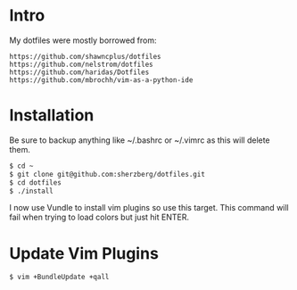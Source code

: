 Intro
=====

My dotfiles were mostly borrowed from:

    https://github.com/shawncplus/dotfiles
    https://github.com/nelstrom/dotfiles
    https://github.com/haridas/Dotfiles
    https://github.com/mbrochh/vim-as-a-python-ide

Installation
============

Be sure to backup anything like ~/.bashrc or ~/.vimrc as this will delete them.

```bash
$ cd ~
$ git clone git@github.com:sherzberg/dotfiles.git
$ cd dotfiles
$ ./install
```

I now use Vundle to install vim plugins so use this target. This command will fail when trying to load colors but just hit ENTER.

Update Vim Plugins
==================

```bash
$ vim +BundleUpdate +qall
```
